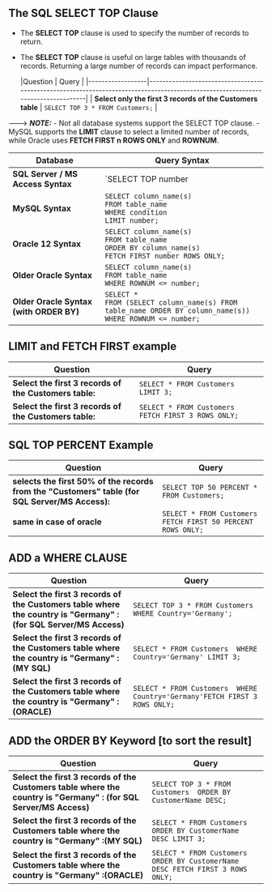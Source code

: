 ## The SQL SELECT TOP Clause

- The **SELECT TOP** clause is used to specify the number of records to return.

- The **SELECT TOP** clause is useful on large tables with thousands of records. Returning a large number of records can impact performance.

  |Question     | Query                                                                                                                         |
|------------------|---------------------------------------------------------------------------------------------------------------------------------|
| **Select only the first 3 records of the Customers table**       | `SELECT TOP 3 * FROM Customers;`      |                                                                                                


---> ***NOTE:*** 
           - Not all database systems support the SELECT TOP clause.
           - MySQL supports the **LIMIT** clause to select a limited number of records, while Oracle uses **FETCH FIRST n ROWS ONLY** and **ROWNUM**.

| **Database**                     | **Query Syntax**                                                                                                                                                     |
|-----------------------------------|---------------------------------------------------------------------------------------------------------------------------------------------------------------------|
| **SQL Server / MS Access Syntax** | `SELECT TOP number|percent column_name(s)`<br>`FROM table_name`<br>`WHERE condition;`                                                                                |
| **MySQL Syntax**                  | `SELECT column_name(s)`<br>`FROM table_name`<br>`WHERE condition`<br>`LIMIT number;`                                                                                 |
| **Oracle 12 Syntax**              | `SELECT column_name(s)`<br>`FROM table_name`<br>`ORDER BY column_name(s)`<br>`FETCH FIRST number ROWS ONLY;`                                                         |
| **Older Oracle Syntax**           | `SELECT column_name(s)`<br>`FROM table_name`<br>`WHERE ROWNUM <= number;`                                                                                            |
| **Older Oracle Syntax (with ORDER BY)** | `SELECT *`<br>`FROM (SELECT column_name(s) FROM table_name ORDER BY column_name(s))`<br>`WHERE ROWNUM <= number;`                                                    |


## LIMIT and FETCH FIRST example

  |Question     | Query                                                                                                                         |
|------------------|---------------------------------------------------------------------------------------------------------------------------------|
|**Select the first 3 records of the Customers table:** | `SELECT * FROM Customers   LIMIT 3;` |
|**Select the first 3 records of the Customers table:**|`SELECT * FROM Customers  FETCH FIRST 3 ROWS ONLY;`|


## SQL TOP PERCENT Example
  |Question     | Query                                                                                                                         |
|------------------|---------------------------------------------------------------------------------------------------------------------------------|
|**selects the first 50% of the records from the "Customers" table (for SQL Server/MS Access):** | `SELECT TOP 50 PERCENT * FROM Customers;` |
|**same in case of oracle**| `SELECT * FROM Customers  FETCH FIRST 50 PERCENT ROWS ONLY;`|

## ADD a WHERE CLAUSE

  |Question     | Query                                                                                                                         |
|------------------|---------------------------------------------------------------------------------------------------------------------------------|
|**Select the first 3 records of the Customers table where the country is "Germany" : (for SQL Server/MS Access)** | `SELECT TOP 3 * FROM Customers  WHERE Country='Germany';` |
|**Select the first 3 records of the Customers table where the country is "Germany" :(MY SQL)**| `SELECT * FROM Customers  WHERE Country='Germany' LIMIT 3;`|
|**Select the first 3 records of the Customers table where the country is "Germany" :(ORACLE)**| `SELECT * FROM Customers  WHERE Country='Germany'FETCH FIRST 3 ROWS ONLY;`|


## ADD the ORDER BY Keyword [to sort the result]

  |Question     | Query                                                                                                                         |
|------------------|---------------------------------------------------------------------------------------------------------------------------------|
|**Select the first 3 records of the Customers table where the country is "Germany" : (for SQL Server/MS Access)** | `SELECT TOP 3 * FROM Customers  ORDER BY CustomerName DESC;` |
|**Select the first 3 records of the Customers table where the country is "Germany" :(MY SQL)**| `SELECT * FROM Customers  ORDER BY CustomerName DESC LIMIT 3;`|
|**Select the first 3 records of the Customers table where the country is "Germany" :(ORACLE)**| `SELECT * FROM Customers  ORDER BY CustomerName DESC FETCH FIRST 3 ROWS ONLY;`|
